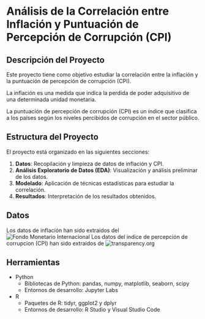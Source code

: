# Análisis de la Correlación entre Inflación y Puntuación de Percepción de Corrupción (CPI)

## Descripción del Proyecto

Este proyecto tiene como objetivo estudiar la correlación entre la inflación y la puntuación de percepción de corrupción (CPI).

La inflación es una medida que indica la perdida de poder adquisitivo de una determinada unidad monetaria. 

La puntuación de percepción de corrupción (CPI) es un índice que clasifica a los países según los niveles percibidos de corrupción en el sector público.

## Estructura del Proyecto

El proyecto está organizado en las siguientes secciones:

1. **Datos**: Recopilación y limpieza de datos de inflación y CPI.
2. **Análisis Exploratorio de Datos (EDA)**: Visualización y análisis preliminar de los datos.
3. **Modelado**: Aplicación de técnicas estadísticas para estudiar la correlación.
4. **Resultados**: Interpretación de los resultados obtenidos.

## Datos
Los datos de inflación han sido extraidos del ![Fondo Monetario Internacional](https://www.imf.org/external/datamapper/NGDP_RPCH@WEO/OEMDC/ADVEC/WEOWORLD "Fondo Monetario Internacional")
Los datos del indice de percepción de corrupcion (CPI) han sido extraidos de ![transparency.org](https://www.transparency.org/en/ "transparency.org")

## Herramientas
- Python
  - Bibliotecas de Python: pandas, numpy, matplotlib, seaborn, scipy
  - Entornos de desarrollo: Jupyter Labs
- R
  - Paquetes de R: tidyr, ggplot2 y dplyr
  - Entornos de desarrollo: R Studio y Visual Studio Code

